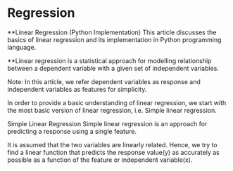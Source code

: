 # Regression

**Linear Regression (Python Implementation)
This article discusses the basics of linear regression and its implementation in Python programming language.

**Linear regression is a statistical approach for modelling relationship between a dependent variable with a given set of independent variables.

Note: In this article, we refer dependent variables as response and independent variables as features for simplicity.

In order to provide a basic understanding of linear regression, we start with the most basic version of linear regression, i.e. Simple linear regression.

Simple Linear Regression
Simple linear regression is an approach for predicting a response using a single feature.



It is assumed that the two variables are linearly related. Hence, we try to find a linear function that predicts the response value(y) as accurately as possible as a function of the feature or independent variable(x).
